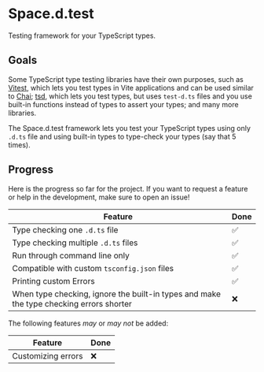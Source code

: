 # Space.d.test

Testing framework for your TypeScript types.

## Goals

Some TypeScript type testing libraries have their own purposes, such as [Vitest](https://vitest.dev/), which lets you test types in Vite applications and can be used similar to [Chai](https://www.chaijs.com/); [tsd](https://github.com/tsdjs/tsd), which lets you test types, but uses `test-d.ts` files and you use built-in functions instead of types to assert your types; and many more libraries.

The Space.d.test framework lets you test your TypeScript types using only `.d.ts` file and using built-in types to type-check your types (say that 5 times).

## Progress

Here is the progress so far for the project. If you want to request a feature or help in the development, make sure to open an issue!

Feature																					| Done
----------------------------------------------------------------------------------------|------
Type checking one `.d.ts` file															| ✅
Type checking multiple `.d.ts` files													| ✅
Run through command line only															| ✅
Compatible with custom `tsconfig.json` files											| ✅
Printing custom Errors																	| ✅
When type checking, ignore the built-in types and make the type checking errors shorter	| ❌

The following features _may_ or _may not_ be added:

Feature				| Done
--------------------|------
Customizing errors	| ❌